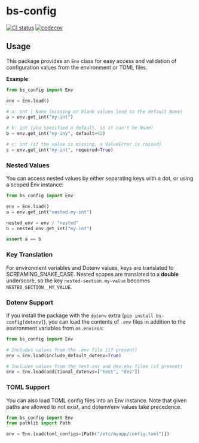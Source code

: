 # bs-config

[![CI status][github-actions-image]][github-actions-link]
[![codecov][codecov-image]][codecov-link]

[github-actions-image]: https://github.com/blindfoldedsurgery/bs-config/actions/workflows/workflow.yml/badge.svg
[github-actions-link]: https://github.com/blindfoldedsurgery/bs-config/actions/workflows/workflow.yml

[codecov-image]: https://codecov.io/gh/BlindfoldedSurgery/bs-config/graph/badge.svg?token=GXR5GIAQ20
[codecov-link]: https://codecov.io/gh/BlindfoldedSurgery/bs-config

## Usage

This package provides an `Env` class for easy access and validation of configuration values from
the environment or TOML files.

**Example**:

```python
from bs_config import Env

env = Env.load()

# a: int | None (missing or blank values lead to the default None)
a = env.get_int("my-int")

# b: int (you specified a default, so it can't be None)
b = env.get_int("my-iny", default=42)

# c: int (if the value is missing, a ValueError is raised)
c = env.get_int("my-int", required=True)
```

### Nested Values

You can access nested values by either separating keys with a dot, or using a scoped Env instance:

```python
from bs_config import Env

env = Env.load()
a = env.get_int("nested.my-int")

nested_env = env / "nested"
b = nested_env.get_int("my-int")

assert a == b
```

### Key Translation

For environment variables and Dotenv values, keys are translated to SCREAMING_SNAKE_CASE.
Nested scopes are translated to a **double** underscore, so the key `nested-section.my-value` becomes
`NESTED_SECTION__MY_VALUE`.

### Dotenv Support

If you install the package with the `dotenv` extra (`pip install bs-config[dotenv]`), you can load
the contents of `.env` files in addition to the environment variables from `os.environ`:

```python
from bs_config import Env

# Includes values from the .env file (if present)
env = Env.load(include_default_dotenv=True)

# Includes values from the test.env and dev.env files (if present)
env = Env.load(additional_dotenvs=["test", "dev"])
```

### TOML Support

You can also load TOML config files into an Env instance. Note that given paths are allowed to not
exist, and dotenv/env values take precedence.

```python
from bs_config import Env
from pathlib import Path

env = Env.load(toml_configs=[Path("/etc/myapp/config.toml")])
```
